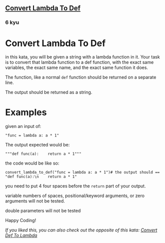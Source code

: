 <h2><a href=https://www.codewars.com/kata/605d25f4f24c030033da9afb/train/python target="_blank">Convert Lambda To Def</a></h2><h3>6 kyu</h3><h1 id="convert-lambda-to-def">Convert Lambda To Def</h1><p>in this kata, you will be given a string with a lambda function in it. Your task is to convert that lambda function to a def function, with the exact same variables, the exact same name, and the exact same function it does.</p><p>The function, like a normal <code>def</code> function should be returned on a separate line.</p><p>The output should be returned as a string.</p><h1 id="examples">Examples</h1><p>given an input of:</p><pre><code class="language-python"><span class="cm-string">"func = lambda a: a * 1"</span></code></pre><p>The output expected would be:</p><pre><code class="language-python"><span class="cm-string">"""</span><span class="cm-string">def func(a):</span><span class="cm-string">    return a * 1</span><span class="cm-string">"""</span></code></pre><p>the code would be like so:</p><pre><code class="language-python"><span class="cm-variable">convert_lambda_to_def</span>(<span class="cm-string">"func = lambda a: a * 1"</span>)<span class="cm-comment"># the output should == "def func(a):\n    return a * 1"</span></code></pre><p>you need to put 4 four spaces before the <code>return</code> part of your output.</p><p>variable numbers of spaces, positional/keyword arguments, or zero arguments will not be tested.</p><p>double parameters will not be tested</p><p>Happy Coding!</p><p><em>If you liked this, you can also check out the opposite of this kata: <a href="https://www.codewars.com/kata/60b3d25bcfaf610006e3b909" data-turbolinks="false" target="_blank">Convert Def To Lambda</a></em></p>